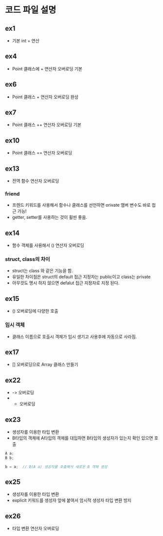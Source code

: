 # 코드 파일 설명
## ex1
- 기본 int + 연산

## ex4
- Point 클래스에 + 연산자 오버로딩 기본

## ex6
- Point 클래스 + 연산자 오버로딩 완성

## ex7
- Point 클래스 ++ 연산자 오버로딩 기본

## ex10
- Point 클래스 == 연산자 오버로딩

## ex13
- 전역 함수 연산자 오버로딩
### friend
- 프렌드 키워드를 사용해서 함수나 클래스를 선언하면 orivate 맴버 변수도 바로 접근 가능!
- getter, setter를 사용하는 것이 휠씬 좋음.

## ex14
- 함수 객체를 사용해서 () 연산자 오버로딩
### struct, class의 차이
- struct는 class 와 같은 기능을 함.
- 유일한 차이점은 struct의 default 접근 지정자는 public이고 class는 private
- 아무것도 명시 하지 않으면 defalut 접근 지정자로 지정 된다.

## ex15
- () 오버로딩에 다양한 호출
### 임시 객체
- 클래스 이름으로 호출시 객체가 임시 생기고 사용후에 자동으로 사라짐.

## ex17
- [] 오버로딩으로 Array 클래스 만들기

## ex22
- -> 오버로딩
- * 오버로딩

## ex23
- 생성자를 이용한 타입 변환
- B타입의 객체에 A타입의 객체를 대입하면 B타입의 생성자가 있는지 확인 있으면 호출
~~~c
A a;
B b;

b = a;	// B(A a) 생성자를 호출해서 새로운 B 객체 생성
~~~

## ex25
- 생성자를 이용한 타입 변환
- explicit 키워드를 생성자 앞에 붙여서 암시적 생성자 타입 변환 방지

## ex26
- 타입 변환 연산자 오버로딩

